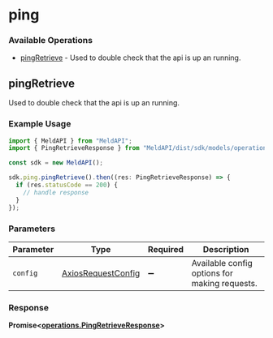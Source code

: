 # ping

### Available Operations

* [pingRetrieve](#pingretrieve) - Used to double check that the api is up an running.

## pingRetrieve

Used to double check that the api is up an running.

### Example Usage

```typescript
import { MeldAPI } from "MeldAPI";
import { PingRetrieveResponse } from "MeldAPI/dist/sdk/models/operations";

const sdk = new MeldAPI();

sdk.ping.pingRetrieve().then((res: PingRetrieveResponse) => {
  if (res.statusCode == 200) {
    // handle response
  }
});
```

### Parameters

| Parameter                                                    | Type                                                         | Required                                                     | Description                                                  |
| ------------------------------------------------------------ | ------------------------------------------------------------ | ------------------------------------------------------------ | ------------------------------------------------------------ |
| `config`                                                     | [AxiosRequestConfig](https://axios-http.com/docs/req_config) | :heavy_minus_sign:                                           | Available config options for making requests.                |


### Response

**Promise<[operations.PingRetrieveResponse](../../models/operations/pingretrieveresponse.md)>**

